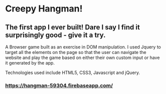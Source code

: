 # Creepy Hangman!

## The first app I ever built! Dare I say I find it surprisingly good - give it a try.

A Browser game built as an exercise in DOM manipulation. I used Jquery to target all the elements on the page so that the user can navigate the website and play the game based on either their own custom input or have it generated by the app.

Technologies used include HTML5, CSS3, Javascript and jQuery.

### https://hangman-59304.firebaseapp.com/
